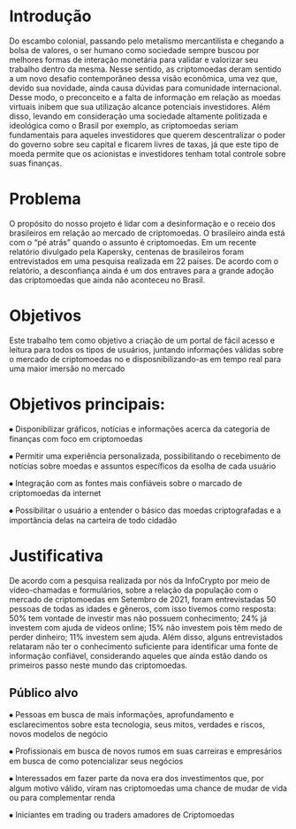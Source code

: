 # Introdução

Do escambo colonial, passando pelo metalismo mercantilista e chegando a bolsa de valores, o ser humano como sociedade sempre buscou por melhores formas de interação monetária para validar e valorizar seu trabalho dentro da mesma. Nesse sentido, as criptomoedas deram sentido a um novo desafio contemporâneo dessa visão econômica, uma vez que, devido sua novidade, ainda causa dúvidas para comunidade internacional. Desse modo, o preconceito e a falta de informação em relação as moedas virtuais inibem que sua utilização alcance potenciais investidores.
Além disso, levando em consideração uma sociedade altamente politizada e ideológica como o Brasil por exemplo, as criptomoedas seriam fundamentais para aqueles investidores que querem descentralizar o poder do governo sobre seu capital e ficarem livres de taxas, já que este tipo de moeda permite que os acionistas e investidores tenham total controle sobre suas finanças.

# Problema

O propósito do nosso projeto é lidar com a desinformação e o receio dos brasileiros em relação ao mercado de criptomoedas. O brasileiro ainda está com o “pé atrás” quando o assunto é criptomoedas. Em um recente relatório divulgado pela Kapersky, centenas de brasileiros foram entrevistados em uma pesquisa realizada em 22 países. De acordo com o relatório, a desconfiança ainda é um dos entraves para a grande adoção das criptomoedas que ainda não aconteceu no Brasil.

# Objetivos

Este trabalho tem como objetivo a criação de um portal de fácil acesso e leitura para todos os tipos de usuários, juntando informações válidas sobre o mercado de criptomoedas no e disposnibilizando-as em tempo real para uma maior imersão no mercado 

# Objetivos principais:

⦁ Disponibilizar gráficos, notícias e informações acerca da categoria de finanças com foco em criptomoedas

⦁	Permitir uma experiência personalizada, possibilitando o recebimento de notícias sobre moedas e assuntos específicos da esolha de cada usuário

⦁	Integração com as fontes mais confiáveis sobre o marcado de criptomoedas da internet

⦁ Possibilitar o usuário a entender o básico das moedas criptografadas e a importância delas na carteira de todo cidadão



# Justificativa
De acordo com a pesquisa realizada por nós da InfoCrypto por meio de vídeo-chamadas e formulários, sobre a relação da população com o mercado de criptomoedas em Setembro de 2021, foram entrevistadas 50 pessoas de todas as idades e gêneros, com isso tivemos como resposta: 50% tem vontade de investir mas não possuem conhecimento; 24% já investem com ajuda de vídeos online; 15% não investem pois têm medo de perder dinheiro; 11% investem sem ajuda.
Além disso, alguns entrevistados relataram não ter o conhecimento suficiente para identificar uma fonte de informação confiável, considerando aqueles que ainda estão dando os primeiros passo neste mundo das criptomoedas.


## Público alvo

⦁	Pessoas em busca de mais informações, aprofundamento e esclarecimentos sobre esta tecnologia, seus mitos, verdades e riscos, novos modelos de negócio 

⦁ Profissionais em busca de novos rumos em suas carreiras e empresários em busca de como potencializar seus negócios

⦁	Interessados em fazer parte da nova era dos investimentos que, por algum motivo válido, viram nas criptomoedas uma chance de mudar de vida ou para complementar renda 

⦁	Iniciantes em trading ou traders amadores de Criptomoedas

